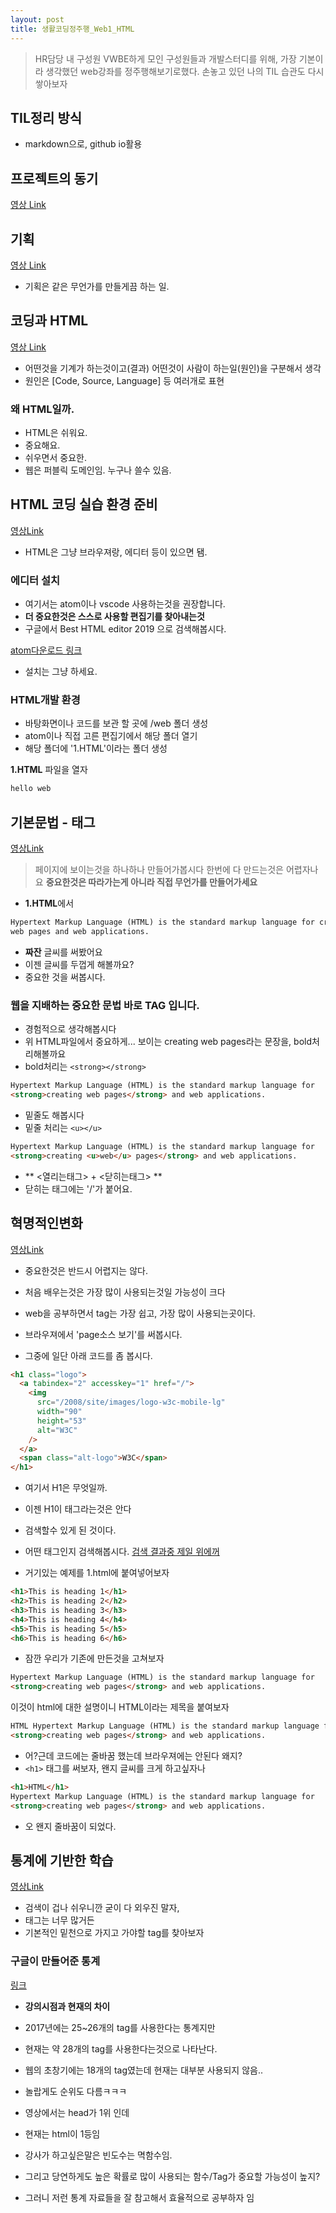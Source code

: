 ```yaml
---
layout: post
title: 생활코딩정주행_Web1_HTML
---
```


> HR담당 내 구성원 VWBE하게 모인 구성원들과 개발스터디를 위해,
> 가장 기본이라 생각했던 web강좌를 정주행해보기로했다.
> 손놓고 있던 나의 TIL 습관도 다시 쌓아보자

## TIL정리 방식

- markdown으로, github io활용

## 프로젝트의 동기

[영상 Link](https://opentutorials.org/course/3084/18438)

## 기획

[영상 Link](https://opentutorials.org/course/3084/18437)

- 기획은 같은 무언가를 만들게끔 하는 일.

## 코딩과 HTML

[영상 Link](https://opentutorials.org/course/3084/18445)

- 어떤것을 기계가 하는것이고(결과) 어떤것이 사람이 하는일(원인)을 구분해서 생각
- 원인은 [Code, Source, Language] 등 여러개로 표현

### 왜 HTML일까.

- HTML은 쉬워요.
- 중요해요.
- 쉬우면서 중요한.
- 웹은 퍼블릭 도메인임. 누구나 쓸수 있음.

## HTML 코딩 실습 환경 준비

[영상Link](https://opentutorials.org/course/3084/18448)

- HTML은 그냥 브라우져랑, 에디터 등이 있으면 됌.

### 에디터 설치

- 여기서는 atom이나 vscode 사용하는것을 권장합니다.
- **더 중요한것은 스스로 사용할 편집기를 찾아내는것**
- 구글에서 Best HTML editor 2019 으로 검색해봅시다.

[atom다운로드 링크](https://atom.io)

- 설치는 그냥 하세요.

### HTML개발 환경

- 바탕화면이나 코드를 보관 할 곳에 /web 폴더 생성
- atom이나 직접 고른 편집기에서 해당 폴더 열기
- 해당 폴더에 '1.HTML'이라는 폴더 생성

**1.HTML** 파일을 열자

```html
hello web
```

## 기본문법 - 태그

[영상Link](https://opentutorials.org/course/3084/18392)

> 페이지에 보이는것을 하나하나 만들어가봅시다
> 한번에 다 만드는것은 어렵자나요
> **중요한것은 따라가는게 아니라 직접 무언가를 만들어가세요**

- **1.HTML**에서

```html
Hypertext Markup Language (HTML) is the standard markup language for creating
web pages and web applications.
```

- **짜잔** 글씨를 써봤어요
- 이젠 글씨를 두껍게 해볼까요?
- 중요한 것을 써봅시다.

### 웹을 지배하는 중요한 문법 바로 TAG 입니다.

- 경험적으로 생각해봅시다
- 위 HTML파일에서 중요하게... 보이는 creating web pages라는 문장을, bold처리해볼까요
- bold처리는 `<strong></strong>`

```html
Hypertext Markup Language (HTML) is the standard markup language for
<strong>creating web pages</strong> and web applications.
```

- 밑줄도 해봅시다
- 밑줄 처리는 `<u></u>`

```html
Hypertext Markup Language (HTML) is the standard markup language for
<strong>creating <u>web</u> pages</strong> and web applications.
```

- ** <열리는태그> + <닫히는태그> **
- 닫히는 태그에는 '/'가 붙어요.

## 혁명적인변화

[영상Link](https://opentutorials.org/course/3084/18400)

- 중요한것은 반드시 어렵지는 않다.
- 처음 배우는것은 가장 많이 사용되는것일 가능성이 크다
- web을 공부하면서 tag는 가장 쉽고, 가장 많이 사용되는곳이다.

- 브라우져에서 'page소스 보기'를 써봅시다.
- 그중에 일단 아래 코드를 좀 봅시다.

```html
<h1 class="logo">
  <a tabindex="2" accesskey="1" href="/">
    <img
      src="/2008/site/images/logo-w3c-mobile-lg"
      width="90"
      height="53"
      alt="W3C"
    />
  </a>
  <span class="alt-logo">W3C</span>
</h1>
```

- 여기서 H1은 무엇일까.
- 이젠 H1이 태그라는것은 안다
- 검색할수 있게 된 것이다.

- 어떤 태그인지 검색해봅시다.
  [검색 결과중 제일 위에꺼](https://www.w3schools.com/tags/tag_hn.asp)

- 거기있는 예제를 1.html에 붙여넣어보자

```html
<h1>This is heading 1</h1>
<h2>This is heading 2</h2>
<h3>This is heading 3</h3>
<h4>This is heading 4</h4>
<h5>This is heading 5</h5>
<h6>This is heading 6</h6>
```

- 잠깐 우리가 기존에 만든것을 고쳐보자

```html
Hypertext Markup Language (HTML) is the standard markup language for
<strong>creating web pages</strong> and web applications.
```

이것이 html에 대한 설명이니 HTML이라는 제목을 붙여보자

```html
HTML Hypertext Markup Language (HTML) is the standard markup language for
<strong>creating web pages</strong> and web applications.
```

- 어?근데 코드에는 줄바꿈 했는데 브라우져에는 안된다 왜지?
- `<h1>` 태그를 써보자, 왠지 글씨를 크게 하고싶자나

```html
<h1>HTML</h1>
Hypertext Markup Language (HTML) is the standard markup language for
<strong>creating web pages</strong> and web applications.
```

- 오 왠지 줄바꿈이 되었다.

## 통계에 기반한 학습

[영상Link](https://opentutorials.org/course/3084/18452)

- 검색이 겁나 쉬우니깐 굳이 다 외우진 말자,
- 태그는 너무 많거든
- 기본적인 밑천으로 가지고 가야할 tag를 찾아보자

### 구글이 만들어준 통계

[링크](https://advancedwebranking.com/html/)

- **강의시점과 현재의 차이**
- 2017년에는 25~26개의 tag를 사용한다는 통계지만
- 현재는 약 28개의 tag를 사용한다는것으로 나타난다.
- 웹의 초창기에는 18개의 tag였는데 현재는 대부분 사용되지 않음..
- 놀랍게도 순위도 다름ㅋㅋㅋ
- 영상에서는 head가 1위 인데
- 현재는 html이 1등임

- 강사가 하고싶은말은 빈도수는 멱함수임.
- 그리고 당연하게도 높은 확률로 많이 사용되는 함수/Tag가 중요할 가능성이 높지?
- 그러니 저런 통계 자료들을 잘 참고해서 효율적으로 공부하자 임
